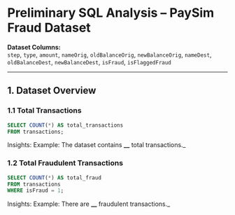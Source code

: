 # Preliminary SQL Analysis – PaySim Fraud Dataset

**Dataset Columns:**  
`step`, `type`, `amount`, `nameOrig`, `oldBalanceOrig`, `newBalanceOrig`, `nameDest`, `oldBalanceDest`, `newBalanceDest`, `isFraud`, `isFlaggedFraud`  

---

## 1. Dataset Overview

### 1.1 Total Transactions
```sql
SELECT COUNT(*) AS total_transactions
FROM transactions;
```

Insights:
Example: The dataset contains **__** total transactions._

### 1.2 Total Fraudulent Transactions
```sql
SELECT COUNT(*) AS total_fraud
FROM transactions
WHERE isFraud = 1;
```

Insights:
Example: There are **__** fraudulent transactions._
